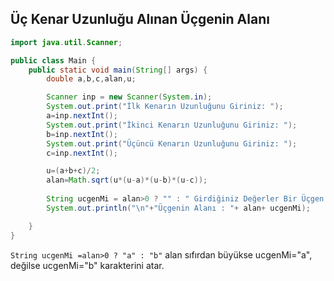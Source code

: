 ## Üç Kenar Uzunluğu Alınan Üçgenin Alanı
```java
import java.util.Scanner;

public class Main {
    public static void main(String[] args) {
        double a,b,c,alan,u;

        Scanner inp = new Scanner(System.in);
        System.out.print("İlk Kenarın Uzunluğunu Giriniz: ");
        a=inp.nextInt();
        System.out.print("İkinci Kenarın Uzunluğunu Giriniz: ");
        b=inp.nextInt();
        System.out.print("Üçüncü Kenarın Uzunluğunu Giriniz: ");
        c=inp.nextInt();

        u=(a+b+c)/2;
        alan=Math.sqrt(u*(u-a)*(u-b)*(u-c));
        
        String ucgenMi = alan>0 ? "" : " Girdiğiniz Değerler Bir Üçgen Oluşturmadı!! ";
        System.out.println("\n"+"Üçgenin Alanı : "+ alan+ ucgenMi);

    }
}

```
`String ucgenMi =alan>0 ? "a" : "b"` alan sıfırdan büyükse ucgenMi="a", değilse ucgenMi="b" karakterini atar.